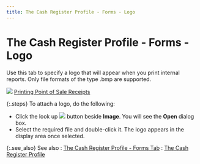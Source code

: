 ```yaml
---
title: The Cash Register Profile - Forms - Logo
---
```


# The Cash Register Profile - Forms - Logo


Use this tab to specify a logo that will appear when you print internal  reports. Only file formats of the type .bmp  are supported.


![]({{site.pos_baseurl}}/img/lens.gif) [Printing  Point of Sale Receipts]({{site.pos_baseurl}}/pos-trans/create-pos-doc/pos-receipts/printing/printing_point-of-sale_receipts.html)


{:.steps}
To attach a logo, do the following:

- Click the look  up ![]({{site.pos_baseurl}}/img/pos_logo_lookup_icon_cash_register.gif) button beside **Image**.  You will see the **Open** dialog box.
- Select the required  file and double-click it. The logo appears in the display area once selected.



{:.see_also}
See also
: [The  Cash Register Profile - Forms Tab]({{site.pos_baseurl}}/pos-setup/cash-registers/setup/profile/the_cash_register_profile_forms_tab_pos_set_up.html)
: [The  Cash Register Profile]({{site.pos_baseurl}}/pos-setup/cash-registers/setup/profile/the_cash_register_profilepos_set_up.html)

